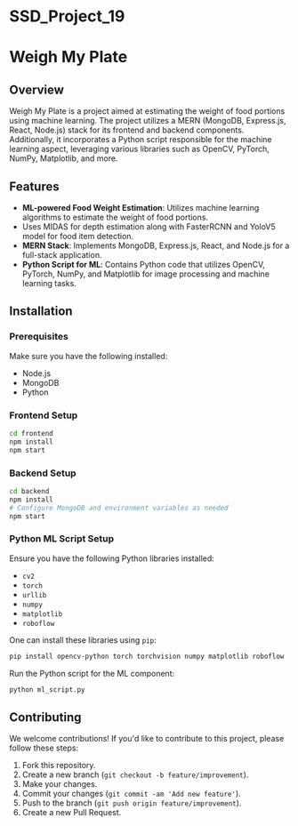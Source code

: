 # SSD_Project_19
# Weigh My Plate


## Overview

Weigh My Plate is a project aimed at estimating the weight of food portions using machine learning. The project utilizes a MERN (MongoDB, Express.js, React, Node.js) stack for its frontend and backend components. Additionally, it incorporates a Python script responsible for the machine learning aspect, leveraging various libraries such as OpenCV, PyTorch, NumPy, Matplotlib, and more.

## Features

- **ML-powered Food Weight Estimation**: Utilizes machine learning algorithms to estimate the weight of food portions.
- Uses MIDAS for depth estimation along with FasterRCNN and YoloV5 model for food item detection.
- **MERN Stack**: Implements MongoDB, Express.js, React, and Node.js for a full-stack application.
- **Python Script for ML**: Contains Python code that utilizes OpenCV, PyTorch, NumPy, and Matplotlib for image processing and machine learning tasks.

## Installation

### Prerequisites

Make sure you have the following installed:

- Node.js
- MongoDB
- Python

### Frontend Setup

```bash
cd frontend
npm install
npm start
```

### Backend Setup

```bash
cd backend
npm install
# Configure MongoDB and environment variables as needed
npm start
```

### Python ML Script Setup

Ensure you have the following Python libraries installed:

- `cv2`
- `torch`
- `urllib`
- `numpy`
- `matplotlib`
- `roboflow`

One can install these libraries using `pip`:

```bash
pip install opencv-python torch torchvision numpy matplotlib roboflow
```

Run the Python script for the ML component:

```bash
python ml_script.py
```

## Contributing

We welcome contributions! If you'd like to contribute to this project, please follow these steps:

1. Fork this repository.
2. Create a new branch (`git checkout -b feature/improvement`).
3. Make your changes.
4. Commit your changes (`git commit -am 'Add new feature'`).
5. Push to the branch (`git push origin feature/improvement`).
6. Create a new Pull Request.



